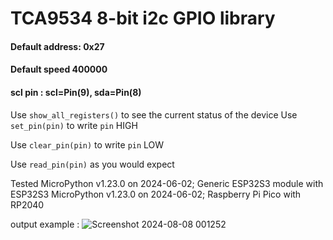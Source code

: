 # TCA9534 8-bit i2c GPIO library

#### Default address: 0x27  
#### Default speed 400000
#### scl pin : scl=Pin(9), sda=Pin(8)

Use `show_all_registers()` to see the current status of the device
Use `set_pin(pin)` to write `pin` HIGH

Use `clear_pin(pin)` to write `pin` LOW

Use `read_pin(pin)` as you would expect

Tested 
   MicroPython v1.23.0 on 2024-06-02; Generic ESP32S3 module with ESP32S3
   MicroPython v1.23.0 on 2024-06-02; Raspberry Pi Pico with RP2040

output example :
![Screenshot 2024-08-08 001252](https://github.com/user-attachments/assets/046c80dc-03a7-4a54-9d6e-222f1fa401d5)
